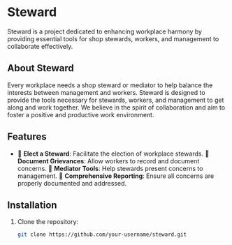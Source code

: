 # Steward

Steward is a project dedicated to enhancing workplace harmony by providing essential tools for shop stewards, workers, and management to collaborate effectively. 

## About Steward

Every workplace needs a shop steward or mediator to help balance the interests between management and workers. Steward is designed to provide the tools necessary for stewards, workers, and management to get along and work together. We believe in the spirit of collaboration and aim to foster a positive and productive work environment.

## Features

- 🔹 **Elect a Steward**: Facilitate the election of workplace stewards.
🔹 **Document Grievances**: Allow workers to record and document concerns.
🔹 **Mediator Tools**: Help stewards present concerns to management.
🔹 **Comprehensive Reporting**: Ensure all concerns are properly documented and addressed.

## Installation

1. Clone the repository:
   ```bash
   git clone https://github.com/your-username/steward.git
